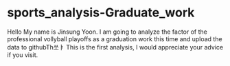 # sports_analysis-Graduate_work
Hello My name is Jinsung Yoon.
I am going to analyze the factor of the professional vollyball playoffs as a graduation work this time and upload the data to githubTh쏘ㅑ
This is the first analysis, I would appreciate your advice if you visit.
